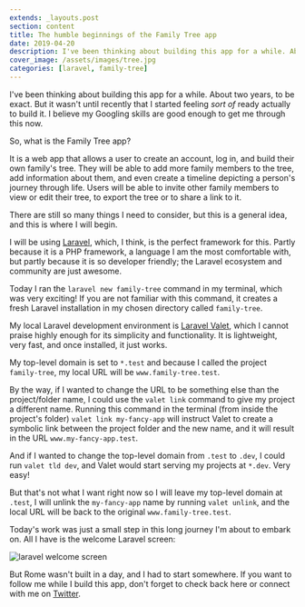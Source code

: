 ```yaml
---
extends: _layouts.post
section: content
title: The humble beginnings of the Family Tree app
date: 2019-04-20
description: I've been thinking about building this app for a while. About two years, to be exact. But it wasn't until recently that...
cover_image: /assets/images/tree.jpg
categories: [laravel, family-tree]
---
```

I've been thinking about building this app for a while. About two years, to be exact. But it wasn't until recently that I started feeling _sort of_ ready actually to build it. I believe my Googling skills are good enough to get me through this now.

So, what is the Family Tree app? 

It is a web app that allows a user to create an account, log in, and build their own family's tree. They will be able to add more family members to the tree, add information about them, and even create a timeline depicting a person's journey through life. Users will be able to invite other family members to view or edit their tree, to export the tree or to share a link to it.

There are still so many things I need to consider, but this is a general idea, and this is where I will begin.

I will be using [Laravel](https://www.laravel.com), which, I think, is the perfect framework for this. Partly because it is a PHP framework, a language I am the most comfortable with, but partly because it is so developer friendly; the Laravel ecosystem and community are just awesome.

Today I ran the `laravel new family-tree` command in my terminal, which was very exciting! If you are not familiar with this command, it creates a fresh Laravel installation in my chosen directory called `family-tree`. 

My local Laravel development environment is [Laravel Valet](https://laravel.com/docs/5.8/valet), which I cannot praise highly enough for its simplicity and functionality. It is lightweight, very fast, and once installed, it just works.

My top-level domain is set to `*.test` and because I called the project `family-tree`, my local URL will be `www.family-tree.test`. 

By the way, if I wanted to change the URL to be something else than the project/folder name, I could use the `valet link` command to give my project a different name. Running this command in the terminal (from inside the project's folder) `valet link my-fancy-app` will instruct Valet to create a symbolic link between the project folder and the new name, and it will result in the URL `www.my-fancy-app.test`. 

And if I wanted to change the top-level domain from `.test` to `.dev`, I could run `valet tld dev`, and Valet would start serving my projects at `*.dev`. Very easy!

But that's not what I want right now so I will leave my top-level domain at `.test`, I will unlink the `my-fancy-app` name by running `valet unlink`, and the local URL will be back to the original `www.family-tree.test`. 

Today's work was just a small step in this long journey I'm about to embark on. All I have is the welcome Laravel screen:

![laravel welcome screen](../../assets/images/laravel-welcome.png)

But Rome wasn't built in a day, and I had to start somewhere. If you want to follow me while I build this app, don't forget to check back here or connect with me on [Twitter](https://www.twitter.com/zk433). 
